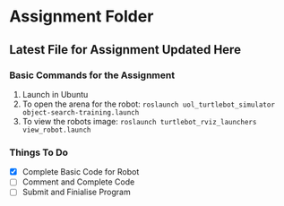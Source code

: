 # Assignment Folder
## Latest File for Assignment Updated Here

### Basic Commands for the Assignment

1. Launch in Ubuntu
2. To open the arena for the robot: `roslaunch uol_turtlebot_simulator object-search-training.launch`
3. To view the robots image: `roslaunch turtlebot_rviz_launchers view_robot.launch`

### Things To Do

- [x] Complete Basic Code for Robot
- [ ] Comment and Complete Code
- [ ] Submit and Finialise Program
